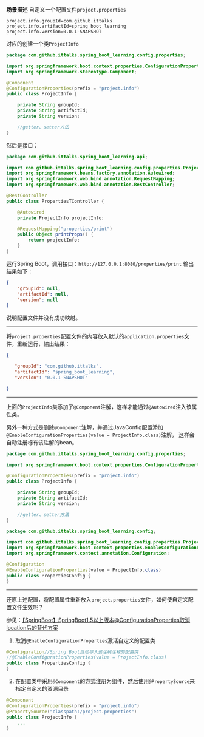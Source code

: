 **场景描述**
自定义一个配置文件`project.properties`
```properties
project.info.groupId=com.github.ittalks
project.info.artifactId=spring_boot_learning
project.info.version=0.0.1-SNAPSHOT
```
对应的创建一个类`ProjectInfo`
```java
package com.github.ittalks.spring_boot_learning.config.properties;

import org.springframework.boot.context.properties.ConfigurationProperties;
import org.springframework.stereotype.Component;

@Component
@ConfigurationProperties(prefix = "project.info")
public class ProjectInfo {

    private String groupId;
    private String artifactId;
    private String version;

    //getter、setter方法
}
```
然后是接口：
```java
package com.github.ittalks.spring_boot_learning.api;

import com.github.ittalks.spring_boot_learning.config.properties.ProjectInfo;
import org.springframework.beans.factory.annotation.Autowired;
import org.springframework.web.bind.annotation.RequestMapping;
import org.springframework.web.bind.annotation.RestController;

@RestController
public class PropertiesTController {

    @Autowired
    private ProjectInfo projectInfo;

    @RequestMapping("properties/print")
    public Object printProps() {
        return projectInfo;
    }
}
```
运行Spring Boot，调用接口：`http://127.0.0.1:8080/properties/print`
输出结果如下：
```json
{
    "groupId": null,
    "artifactId": null,
    "version": null
}
```
说明配置文件并没有成功映射。

---

将`project.properties`配置文件的内容放入默认的`application.properties`文件，重新运行，输出结果：
```json
{

   "groupId": "com.github.ittalks",
   "artifactId": "spring_boot_learning",
   "version": "0.0.1-SNAPSHOT"

}
```

---

上面的`ProjectInfo`类添加了`@Component`注解，这样才能通过`@Autowired`注入该属性类。

另外一种方式是删除`@Component`注解，并通过JavaConfig配置添加`@EnableConfigurationProperties(value = ProjectInfo.class)`注解，
这样会自动注册标有该注解的bean。

```java
package com.github.ittalks.spring_boot_learning.config.properties;

import org.springframework.boot.context.properties.ConfigurationProperties;

@ConfigurationProperties(prefix = "project.info")
public class ProjectInfo {

    private String groupId;
    private String artifactId;
    private String version;

    //getter、setter方法
}

```

```java
package com.github.ittalks.spring_boot_learning.config;

import com.github.ittalks.spring_boot_learning.config.properties.ProjectInfo;
import org.springframework.boot.context.properties.EnableConfigurationProperties;
import org.springframework.context.annotation.Configuration;

@Configuration
@EnableConfigurationProperties(value = ProjectInfo.class)
public class PropertiesConfig {
}
```

---


还原上述配置，将配置属性重新放入`project.properties`文件，如何使自定义配置文件生效呢？

参见：[【SpringBoot】SpringBoot1.5以上版本@ConfigurationProperties取消location后的替代方案](https://github.com/itTalks/Anti_pit_guide/blob/master/SpringBoot/%E3%80%90SpringBoot%E3%80%91SpringBoot1.5%E4%BB%A5%E4%B8%8A%E7%89%88%E6%9C%AC%40ConfigurationProperties%E5%8F%96%E6%B6%88location%E5%90%8E%E7%9A%84%E6%9B%BF%E4%BB%A3%E6%96%B9%E6%A1%88.md)

1. 取消`@EnableConfigurationProperties`激活自定义的配置类
```java
@Configuration//Spring Boot自动导入该注解注释的配置类
//@EnableConfigurationProperties(value = ProjectInfo.class)
public class PropertiesConfig {
}
```
2. 在配置类中采用`@Component`的方式注册为组件，然后使用`@PropertySource`来指定自定义的资源目录
```java
@Component
@ConfigurationProperties(prefix = "project.info")
@PropertySource("classpath:/project.properties")
public class ProjectInfo {
    ...
}
```

